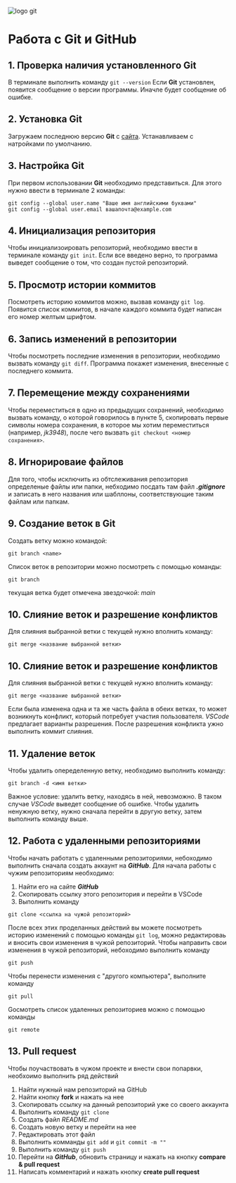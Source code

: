 ![logo git](image/GitHub_Logo.png)
# Работа с **Git** и **GitHub**
## 1. Проверка наличия установленного **Git**
В терминале выполнить команду `git --version`
Если **Git** установлен, появится сообщение о версии программы. Иначле будет сообщение об ошибке.
## 2. Установка **Git**
Загружаем последнюю версию **Git** с [сайта](https://git-scm.com/downloads).
Устанавливаем с натройками по умолчанию.
## 3. Настройка **Git**
При первом использовании **Git** необходимо представиться. Для этого нужно ввести в терминале 2 команды:
```
git config --global user.name "Ваше имя английскими буквами"
git config --global user.email вашапочта@example.com
```
## 4. Инициализация репозитория
Чтобы инициализоировать репозиторий, необходимо ввести в терминале команду `git init`. Если все введено верно, то программа выведет сообщение о том, что создан пустой репозиторий.
## 5. Просмотр истории коммитов
Посмотреть историю коммитов можно, вызвав команду `git log`. Появится список коммитов, в начале каждого коммита будет написан его номер желтым шрифтом.
## 6. Запись изменений в репозитории
Чтобы посмотреть последние изменения в репозитории, необходимо вызвать команду `git diff`. Программа покажет изменения, внесенные с последнего коммита.
## 7. Перемещение между сохранениями
Чтобы переместиться в одно из предыдущих сохранений, необходимо вызвать команду, о которой говорилось в пункте 5, скопировать первые символы номера сохранения, в которое мы хотим переместиться (например, _jk3948_), после чего вызвать `git checkout <номер сохранения>`.
## 8. Игнорироваие файлов
Для того, чтобы исключить из обтслеживания репозитория определеные файлы или папки, небходимо посдать там файл ***.gitignore*** и записать в него названия или шабллоны, соответствующие таким файлам или папкам.
## 9. Создание веток в Git
Создать ветку можно командой: 
```
git branch <name>
```
Список веток в репозитории можно посмотреть с помощью команды: 
```
git branch
```
текущая ветка будет отмечена звездочкой: *main*
## 10. Слияние веток и разрешение конфликтов 
Для слияния выбранной ветки с текущей нужно вполнить команду:
```
git merge <название выбранной ветки>
```
## 10. Слияние веток и разрешение конфликтов 
Для слияния выбранной ветки с текущей нужно вполнить команду:
```
git merge <название выбранной ветки>
```
Если была изменена одна и та же часть файла в обеих ветках, то может возникнуть конфликт, который потребует участия пользователя. _VSCode_ предлагает варианты разрешения.
После разрешения конфликта ужно выполнить коммит слияния.
## 11. Удаление веток
Чтобы удалить опеределенную ветку, необходимо выполнить команду: 
```
git branch -d <имя ветки>
```
Важное условие: удалить ветку, находясь в ней, невозможно. В таком случае _VSCode_ выведет сообщение об ошибке. Чтобы удалить ненужную ветку, нужно сначала перейти в другую ветку, затем выполнить команду выше. 
## 12. Работа с удаленными репозиториями
Чтобы начать работать с удаленными репозиториями, небоходимо выполнить сначала создать аккаунт на ***GitHub***. 
Для начала работы с чужим репозиториям необходимо:
1. Найти его на сайте ***GitHub***
2. Скопировать ссылку этого репозитория и перейти в VSCode 
3. Выполнить команду
```
git clone <ссылка на чужой репозиторий>
```
После всех этих проделанных действий вы можете посмотреть историю изменений с помощью команды `git log`, можно редактироваь и вносить свои изменения в чужой репозиторий.
Чтобы направить свои изменения в чужой репозиторий, небоходимо выполнить команду 
```
git push
```
Чтобы перенести изменения с "другого компьютера", выполните команду 
```
git pull
```
Gосмотреть список удаленных репозиториев можно с помощью команды
```
git remote
```
## 13. Pull request
Чтобы поучаствовать в чужом проекте и внести свои попарвки, необхоимо выполнить ряд действий
1. Найти нужный нам репозиторий на GitHub
2. Найти кнопку **fork** и нажать на нее
3. Скопировать ссылку на данный репозиторий уже со своего аккаунта
4. Выполнить команду `git clone`
5. Создать файл _README.md_
6. Создать новую ветку и перейти на нее
7. Редактировать этот файл
8. Выполнить комманды `git add` и `git commit -m ""`
9. Выполнить команду `git push`
10. Перейти на ***GitHub***, обновить страницу и нажать на кнопку **compare & pull request**
11. Написать комментарий и нажать кнопку **create pull request**
